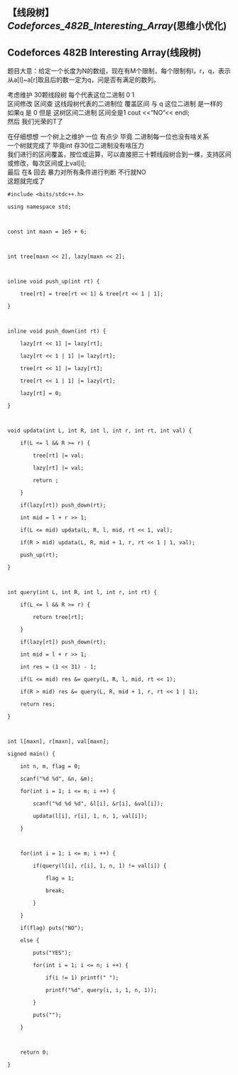 ## 【线段树】_Codeforces_482B_Interesting_Array_(思维小优化)

## Codeforces 482B Interesting Array(线段树)

题目大意：给定一个长度为N的数组，现在有M个限制，每个限制有l，r，q，表示从a[l]~a[r]取且后的数一定为q，问是否有满足的数列。

考虑维护 30颗线段树 每个代表这位二进制 0 1  
区间修改 区间查 这线段树代表的二进制位 覆盖区间 与 q 这位二进制 是一样的  
如果q 是 0 但是 这树区间二进制 区间全是1 cout <<“NO”<< endl;  
然后 我们光荣的T了

在仔细想想 一个树上之维护 一位 有点少 毕竟 二进制每一位也没有啥关系  
一个树就完成了 毕竟int 存30位二进制没有啥压力  
我们进行的区间覆盖，按位或运算，可以直接把三十颗线段树合到一棵，支持区间或修改，每次区间或上val[i];  
最后 在& 回去 暴力对所有条件进行判断 不行就NO  
这题就完成了

    
    
    #include <bits/stdc++.h>
    using namespace std;
     
    const int maxn = 1e5 + 6;
     
    int tree[maxn << 2], lazy[maxn << 2];
     
    inline void push_up(int rt) {
    	tree[rt] = tree[rt << 1] & tree[rt << 1 | 1];
    }
    
    inline void push_down(int rt) {
    	lazy[rt << 1] |= lazy[rt];
    	lazy[rt << 1 | 1] |= lazy[rt];
    	tree[rt << 1] |= lazy[rt];
    	tree[rt << 1 | 1] |= lazy[rt];
    	lazy[rt] = 0;
    }
     
    void updata(int L, int R, int l, int r, int rt, int val) {
    	if(L <= l && R >= r) {
    		tree[rt] |= val;
    		lazy[rt] |= val;
    		return ;
    	}
    	if(lazy[rt]) push_down(rt);
    	int mid = l + r >> 1;
    	if(L <= mid) updata(L, R, l, mid, rt << 1, val);
    	if(R > mid) updata(L, R, mid + 1, r, rt << 1 | 1, val);
    	push_up(rt);
    }
     
    int query(int L, int R, int l, int r, int rt) {
    	if(L <= l && R >= r) {
    		return tree[rt];
    	}
    	if(lazy[rt]) push_down(rt);
    	int mid = l + r >> 1;
    	int res = (1 << 31) - 1;
    	if(L <= mid) res &= query(L, R, l, mid, rt << 1);
    	if(R > mid) res &= query(L, R, mid + 1, r, rt << 1 | 1);
    	return res;
    }
     
    int l[maxn], r[maxn], val[maxn];
    signed main() {
    	int n, m, flag = 0;
    	scanf("%d %d", &n, &m);
    	for(int i = 1; i <= m; i ++) {
    		scanf("%d %d %d", &l[i], &r[i], &val[i]);
    		updata(l[i], r[i], 1, n, 1, val[i]);
    	}
     
    	for(int i = 1; i <= m; i ++) {
    		if(query(l[i], r[i], 1, n, 1) != val[i]) {
    			flag = 1;
    			break;
    		}
    	}
    	if(flag) puts("NO");
    	else {
    		puts("YES");
    		for(int i = 1; i <= n; i ++) {
    			if(i != 1) printf(" ");
    			printf("%d", query(i, i, 1, n, 1));
    		}
    		puts("");
    	}
     
    	return 0;
    }
    

